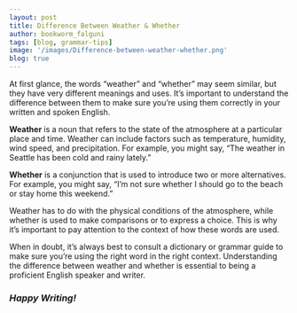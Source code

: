 ```yaml
---
layout: post
title: Difference Between Weather & Whether
author: bookworm_falguni
tags: [blog, grammar-tips]
image: '/images/Difference-between-weather-whether.png'
blog: true
---
```

At first glance, the words “weather” and “whether” may seem similar, but they have very different meanings and uses. It’s important to understand the difference between them to make sure you’re using them correctly in your written and spoken English.

**Weather** is a noun that refers to the state of the atmosphere at a particular place and time. Weather can include factors such as temperature, humidity, wind speed, and precipitation. For example, you might say, “The weather in Seattle has been cold and rainy lately.”

**Whether** is a conjunction that is used to introduce two or more alternatives. For example, you might say, “I’m not sure whether I should go to the beach or stay home this weekend.”

Weather has to do with the physical conditions of the atmosphere, while whether is used to make comparisons or to express a choice. This is why it’s important to pay attention to the context of how these words are used.

When in doubt, it’s always best to consult a dictionary or grammar guide to make sure you’re using the right word in the right context. Understanding the difference between weather and whether is essential to being a proficient English speaker and writer.

### *Happy Writing!*

